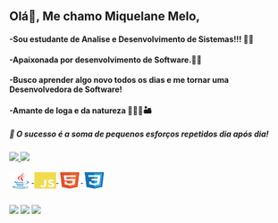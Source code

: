 ## Olá👋, Me chamo Miquelane Melo, 
#### -Sou estudante de Analise e Desenvolvimento de Sistemas!!! 👩‍💻
#### -Apaixonada por desenvolvimento de Software.🏻‍🚀
#### -Busco aprender algo novo todos os dias e me tornar uma Desenvolvedora de Software!
#### -Amante de Ioga e da natureza 🧘🏻‍♂️🏜
##### 📌 O sucesso é a soma de pequenos esforços repetidos dia após dia! 
 <div>
  <a href="https://github.com/miquelanemelo">
  <img height="180em" src="https://github-readme-stats.vercel.app/api?username=miquelanemelo&show_icons=true&theme=nightowl&include_all_commits=true&count_private=true"/>
  <img height="180em" src="https://github-readme-stats.vercel.app/api/top-langs/?username=miquelanemelo&layout=compact&langs_count=16&theme=dracula"/>
</div>
<div style="display: inline_block"><br>
  <img align="center" alt="Rafa-Java" height="30" width="40" src="https://raw.githubusercontent.com/devicons/devicon/master/icons/java/java-original.svg">
  <img align="center" alt="Rafa-Js" height="30" width="40" src="https://raw.githubusercontent.com/devicons/devicon/master/icons/javascript/javascript-plain.svg">
  <img align="center" alt="Rafa-HTML" height="30" width="40" src="https://raw.githubusercontent.com/devicons/devicon/master/icons/html5/html5-original.svg">
  <img align="center" alt="Rafa-CSS" height="30" width="40" src="https://raw.githubusercontent.com/devicons/devicon/master/icons/css3/css3-original.svg">

</div>
  
  ##
 
<div>
  <a href="https://www.linkedin.com/in/miquelane-melo-588323182/" target="_blank"><img src="https://img.shields.io/badge/-LinkedIn-%230077B5?style=for-the-badge&logo=linkedin&logoColor=white" target="_blank"></a>
 <a href = "mailto: miquelanepmelo@gmail.com"><img src="https://img.shields.io/badge/-Gmail-%23333?style=for-the-badge&logo=gmail&logoColor=red,white" target="_blank"></a>
 <a href="https://instagram.com/miquelane_melo"target="_blank"><img src="https://img.shields.io/badge/-Instagram-%23E4405F?style=for-the-badge&logo=instagram&logoColor=white" target="_blank"></a>
</div>
 
 
 

